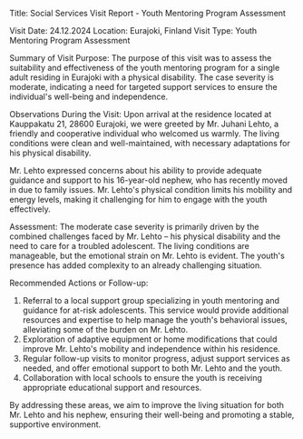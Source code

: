  Title: Social Services Visit Report - Youth Mentoring Program Assessment

Visit Date: 24.12.2024
Location: Eurajoki, Finland
Visit Type: Youth Mentoring Program Assessment

Summary of Visit Purpose:
The purpose of this visit was to assess the suitability and effectiveness of the youth mentoring program for a single adult residing in Eurajoki with a physical disability. The case severity is moderate, indicating a need for targeted support services to ensure the individual's well-being and independence.

Observations During the Visit:
Upon arrival at the residence located at Kauppakatu 21, 28600 Eurajoki, we were greeted by Mr. Juhani Lehto, a friendly and cooperative individual who welcomed us warmly. The living conditions were clean and well-maintained, with necessary adaptations for his physical disability.

Mr. Lehto expressed concerns about his ability to provide adequate guidance and support to his 16-year-old nephew, who has recently moved in due to family issues. Mr. Lehto's physical condition limits his mobility and energy levels, making it challenging for him to engage with the youth effectively.

Assessment:
The moderate case severity is primarily driven by the combined challenges faced by Mr. Lehto – his physical disability and the need to care for a troubled adolescent. The living conditions are manageable, but the emotional strain on Mr. Lehto is evident. The youth's presence has added complexity to an already challenging situation.

Recommended Actions or Follow-up:
1. Referral to a local support group specializing in youth mentoring and guidance for at-risk adolescents. This service would provide additional resources and expertise to help manage the youth's behavioral issues, alleviating some of the burden on Mr. Lehto.
2. Exploration of adaptive equipment or home modifications that could improve Mr. Lehto's mobility and independence within his residence.
3. Regular follow-up visits to monitor progress, adjust support services as needed, and offer emotional support to both Mr. Lehto and the youth.
4. Collaboration with local schools to ensure the youth is receiving appropriate educational support and resources.

By addressing these areas, we aim to improve the living situation for both Mr. Lehto and his nephew, ensuring their well-being and promoting a stable, supportive environment.